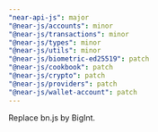 ```yaml
---
"near-api-js": major
"@near-js/accounts": minor
"@near-js/transactions": minor
"@near-js/types": minor
"@near-js/utils": minor
"@near-js/biometric-ed25519": patch
"@near-js/cookbook": patch
"@near-js/crypto": patch
"@near-js/providers": patch
"@near-js/wallet-account": patch
---
```


Replace bn.js by BigInt.
